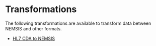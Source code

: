 # Transformations

The following transformations are available to transform data between NEMSIS and other formats.

* [HL7 CDA to NEMSIS](HL7%20CDA%20to%20NEMSIS)
